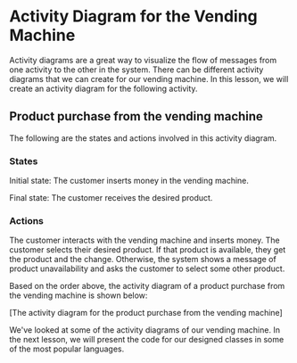 # Activity Diagram for the Vending Machine
Activity diagrams are a great way to visualize the flow of messages from one activity to the other in the system. There can be different activity diagrams that we can create for our vending machine. In this lesson, we will create an activity diagram for the following activity.

## Product purchase from the vending machine
The following are the states and actions involved in this activity diagram.

### States
Initial state: The customer inserts money in the vending machine.

Final state: The customer receives the desired product.

### Actions
The customer interacts with the vending machine and inserts money. The customer selects their desired product. If that product is available, they get the product and the change. Otherwise, the system shows a message of product unavailability and asks the customer to select some other product.

Based on the order above, the activity diagram of a product purchase from the vending machine is shown below:

[The activity diagram for the product purchase from the vending machine]

We've looked at some of the activity diagrams of our vending machine. In the next lesson, we will present the code for our designed classes in some of the most popular languages.
